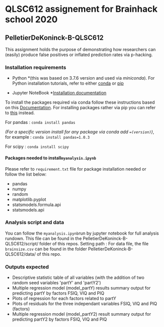 # QLSC612 assignement for Brainhack school 2020

## PelletierDeKoninck-B-QLSC612

This assignment holds the purpose of demonstrating how researchers can (easily) produce false positives or inflated prediction rates via p-hacking.

### Installation requirements

* Python  *(this was based on 3.7.6 version and used via *miniconda*). For Python installation tutorials, refer to either [conda](https://docs.conda.io/projects/conda/en/latest/user-guide/install/index.html) or [pip](https://docs.python.org/3/using/index.html)

* Jupyter NoteBook *[Installation documentation](https://jupyter.org/install)

To install the packages required via conda follow these instructions based on this [Documentation](https://docs.anaconda.com/anaconda/user-guide/tasks/install-packages/). 
For installing packages rather via pip you can refer to [this](https://packaging.python.org/tutorials/installing-packages/) instead.

For pandas : ```conda install pandas``` 

*(For a specific version install for any package via conda add ```=(version)```)*, for example : ```conda install pandas=1.0.3 ``` 

For scipy :  ```conda install scipy```

#### Packages needed to install```myanalysis.ipynb```

Please refer to ```requirement.txt``` file for package installation needed or follow the list below: 

* pandas
* numpy
* random
* matplotlib.pyplot
* statsmodels.formula.api
* statsmodels.api


### Analysis script and data

You can follow the ```myanalysis.ipynb```run by jupyter notebook for full analysis rundown. This file can be found in the PelletierDeKoninck-B-QLSC612/script/ folder of this repos. 
Setting path : For data file, the file ```brainsize.csv``` can be found in the folder PelletierDeKoninck-B-QLSC612/data/
of this repo. 

### Outputs expected

* Descriptive statistic table of all variables (with the addition of two random seed variables 'partY' and 'partY2')
* Multiple regression model (model_partY) results summary output for predicting partY by factors FSIQ, VIQ and PIQ
* Plots of regression for each factors related to partY
* Plots of residuals for the three independant variables FSIQ, VIQ and PIQ (factors)
* Multiple regression model (model_partY2) result summary output for predicting partY2 by factors FSIQ, VIQ and PIQ




